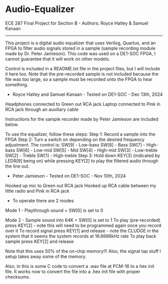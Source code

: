 # Audio-Equalizer
ECE 287 Final Project for Section B - Authors: Royce Hatley &amp; Samuel Kanaan
***

This project is a digital audio equalizer that uses Verilog, Quartus, and an FPGA to filter audio signals stored in a sample (sample recording module made by Dr. Peter Jamieson). This code was used on a DE1-SOC FPGA, I cannot guarantee that it will work on other models.

Control is included in a README.txt file in the project files, but I will include it here too. Note that the pre-recorded sample is not included because the file was too large, so a sample must be recorded onto the FPGA to hear something.

- Royce Hatley and Samuel Kanaan - Tested on DE1-SOC - Dec 13th, 2024

Headphones connected to Green out RCA jack
Laptop connected to Pink in RCA jack through an auxiliary cable

Instructions for the sample recorder made by Peter Jamieson are included below. 

To use the equalizer, follow these steps:
Step 1: Record a sample into the FPGA
Step 2: Turn a switch on depending on the desired frequency adjustment. The control is:
	SW[9] - Low-bass
	SW[8] - Bass
	SW[7] - High-bass
	SW[6] - Low-mid
	SW[5] - Mid
	SW[4] - High-mid
	SW[3] - Low-treble
	SW[2] - Treble
	SW[1] - High-treble
Step 3: Hold down KEY[3] (indicated by LEDR[9] being on) while pressing KEY[2] to play the filtered audio through the line out.

- Peter Jamieson - Tested on DE1-SOC - Nov 10th, 2024

Hooked up mic to Green out RCA jack
Hooked up RCA cable between my little radio and Pink in RCA jack

- To operate there are 2 modes

Mode 1 - Playthrough sound = SW[0] is set to 0

Mode 2 - Sample sound into 64K = SW[0] is set to 1
	To play (pre-recorded) press KEY[2] - note this will need to be programmed again once you record over it
	To record signal press KEY[1] and release - note the CLUDGE in the system that it seems the system records at 16.6666kHz rate
	To play back sample press KEY[2] and release
	
Note that this uses 50% of the on-chip memory!!!  Also, the signal tap stuff I setup takes away some of the memory.

Also, in this is some C code to convert a .wav file at PCM-16 to a hex init file.  It works now to convert the file into a .hex init file with proper checksums.
